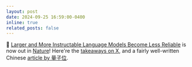 ```yaml
---
layout: post
date: 2024-09-25 16:59:00-0400
inline: true
related_posts: false
---
```


📜 [Larger and More Instructable Language Models Become Less Reliable](https://www.nature.com/articles/s41586-024-07930-y) is now out in [Nature](https://www.nature.com)! Here're the [takeaways on X](https://x.com/lexin_zhou/status/1838961179936293098), and a fairly well-written Chinese [article by 量子位](https://mp.weixin.qq.com/s/VCvkSUdKT7ZgBaeLWKVoTg).
